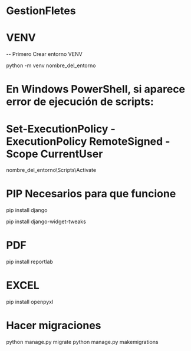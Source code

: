 # GestionFletes

#   VENV
-- Primero Crear entorno VENV

python -m venv nombre_del_entorno

# En Windows PowerShell, si aparece error de ejecución de scripts:
# Set-ExecutionPolicy -ExecutionPolicy RemoteSigned -Scope CurrentUser

nombre_del_entorno\Scripts\Activate

# PIP Necesarios para que funcione

pip install django

pip install django-widget-tweaks

# PDF

pip install reportlab

# EXCEL

pip install openpyxl


# Hacer migraciones

python manage.py migrate
python manage.py makemigrations


